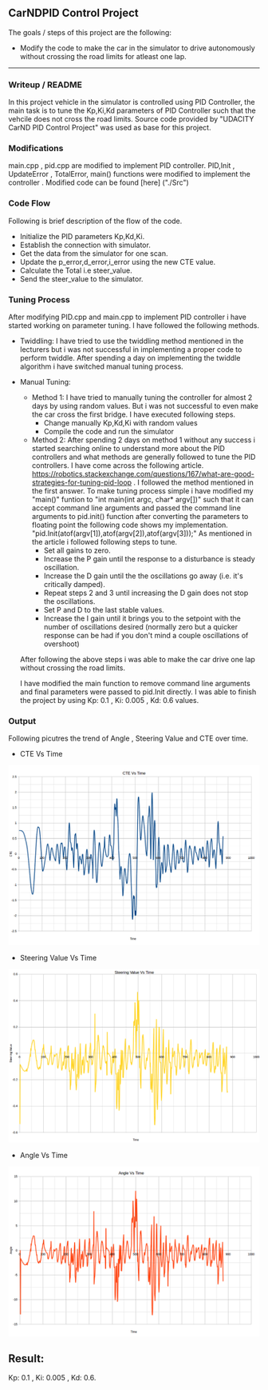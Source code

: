 ## **CarNDPID Control Project**

The goals / steps of this project are the following:
* Modify the code to make the car in the simulator to drive autonomously without crossing the road limits for atleast one lap.


[//]: # (Image References)

[image1]: ./Output/CTE_Vs_Time.png
[image2]: ./Output/Steer_Value_Vs_Time.png 
[image3]: ./Output/Angle_Vs_TIme.png

---
### Writeup / README
In this project vehicle in the simulator is controlled using PID Controller, the main task is to tune the Kp,Ki,Kd parameters of PID Controller such that the vehcile does not cross the road limits. Source code provided by "UDACITY CarND PID Control Project" was used as base for this project. 

### Modifications
main.cpp , pid.cpp are modified to implement PID controller. PID,Init , UpdateError , TotalError, main() functions were modified to implement the controller . Modified code can be found [here] ("./Src")

### Code Flow
Following is brief description of the flow of the code.
- Initialize the PID parameters Kp,Kd,Ki. 
- Establish the connection with simulator.
- Get the data from the simulator for one scan.
- Update the p_error,d_error,i_error using the new CTE value.
- Calculate the Total i.e steer_value.
- Send the steer_value to the simulator. 

### Tuning Process
After modifying PID.cpp and main.cpp to implement PID controller i have started working on parameter tuning. I have followed the following methods.
- Twiddling: I have tried to use the twiddling method mentioned in the lecturers but i was not successful in implementing a proper code to perform twiddle. After spending a day on implementing the twiddle algorithm i have switched manual tuning process. 

- Manual Tuning: 
    - Method 1: I have tried to manually tuning the controller for almost 2 days by using random values. But i was not successful to even make the car cross the first bridge. I have executed following steps.
        - Change manually Kp,Kd,Ki with random values 
        - Compile the code and run the simulator
    - Method 2: After spending 2 days on method 1 without any success i started searching online to understand more about the PID controllers and what methods are generally followed to tune the PID controllers. I have come across the following article. https://robotics.stackexchange.com/questions/167/what-are-good-strategies-for-tuning-pid-loop . I followed the method mentioned in the first answer. 
     To make tuning process simple i have modified my "main()" funtion to "int main(int argc, char* argv[])" such that it can accept command line arguments and passed the command line arguments to pid.init() function after converting the parameters to floating point the following code shows my implementation. 
     "pid.Init(atof(argv[1]),atof(argv[2]),atof(argv[3]));"
      As mentioned in the article i followed following steps to tune. 
        - Set all gains to zero.
        - Increase the P gain until the response to a disturbance is steady oscillation.
        - Increase the D gain until the the oscillations go away (i.e. it's critically damped).
        - Repeat steps 2 and 3 until increasing the D gain does not stop the oscillations.
        - Set P and D to the last stable values.
        - Increase the I gain until it brings you to the setpoint with the number of oscillations desired (normally zero but a quicker response can be had if you don't mind a couple oscillations of overshoot)

    After following the above steps i was able to make the car drive one lap without crossing the road limits. 
    
    I have modified the main function to remove command line arguments and final parameters were passed to pid.Init directly. I was able to finish the project by using Kp: 0.1 , Ki: 0.005 , Kd: 0.6 values. 
      

### Output
Following picutres the trend of Angle , Steering Value and CTE over time. 

- CTE Vs Time 

![alt text][image1]

- Steering Value Vs Time

![alt text][image2]

- Angle Vs Time 

![alt text][image3]

## Result:
Kp: 0.1 , Ki: 0.005 , Kd: 0.6.
